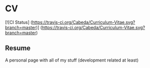 # CV

[![CI Status]
   (https://travis-ci.org/Cabeda/Curriculum-Vitae.svg?branch=master)]
   (https://travis-ci.org/Cabeda/Curriculum-Vitae.svg?branch=master)
   
## Resume

A personal page with all of my stuff (development related at least)